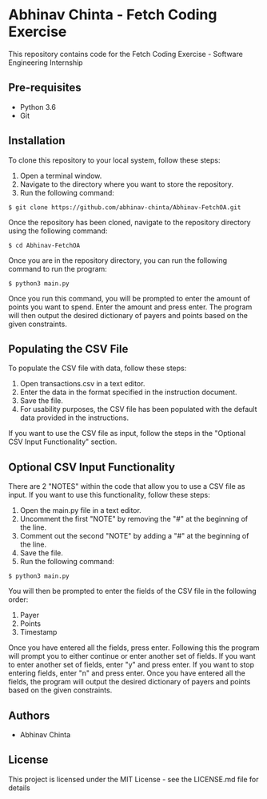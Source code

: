 # Abhinav Chinta - Fetch Coding Exercise

This repository contains code for the Fetch Coding Exercise - Software Engineering Internship

## Pre-requisites

- Python 3.6
- Git

## Installation
To clone this repository to your local system, follow these steps:

1. Open a terminal window.
2. Navigate to the directory where you want to store the repository.
3. Run the following command:

```
$ git clone https://github.com/abhinav-chinta/Abhinav-FetchOA.git
```

Once the repository has been cloned, navigate to the repository directory using the following command:

```
$ cd Abhinav-FetchOA
```

Once you are in the repository directory, you can run the following command to run the program:

```
$ python3 main.py
```

Once you run this command, you will be prompted to enter the amount of points you want to spend. Enter the amount and press enter. The program will then output the desired dictionary of payers and points based on the given constraints.

## Populating the CSV File
To populate the CSV file with data, follow these steps:

1. Open transactions.csv in a text editor.
2. Enter the data in the format specified in the instruction document.
3. Save the file.
4. For usability purposes, the CSV file has been populated with the default data provided in the instructions.

If you want to use the CSV file as input, follow the steps in the "Optional CSV Input Functionality" section.


## Optional CSV Input Functionality
There are 2 "NOTES" within the code that allow you to use a CSV file as input. If you want to use this functionality, follow these steps:

1. Open the main.py file in a text editor.
2. Uncomment the first "NOTE" by removing the "#" at the beginning of the line.
3. Comment out the second "NOTE" by adding a "#" at the beginning of the line.
4. Save the file.
5. Run the following command:

```
$ python3 main.py
```
You will then be prompted to enter the fields of the CSV file in the following order:

1. Payer
2. Points
3. Timestamp

Once you have entered all the fields, press enter. Following this the program will prompt you to either continue or enter another set of fields. If you want to enter another set of fields, enter "y" and press enter. If you want to stop entering fields, enter "n" and press enter. Once you have entered all the fields, the program will output the desired dictionary of payers and points based on the given constraints.

## Authors

- Abhinav Chinta

## License

This project is licensed under the MIT License - see the LICENSE.md file for details



